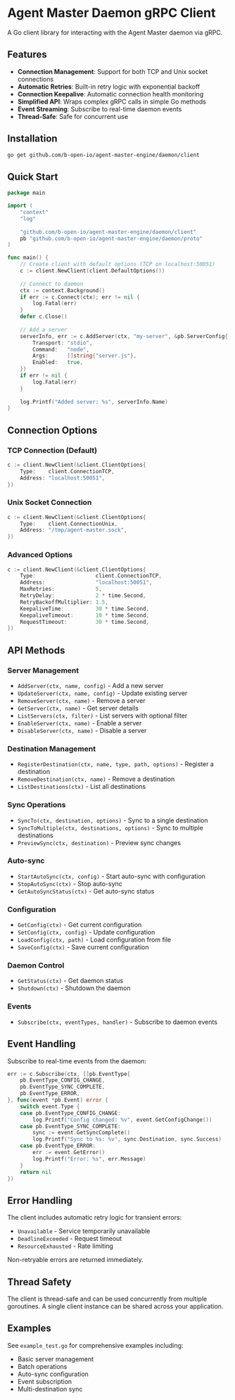 # Agent Master Daemon gRPC Client

A Go client library for interacting with the Agent Master daemon via gRPC.

## Features

- **Connection Management**: Support for both TCP and Unix socket connections
- **Automatic Retries**: Built-in retry logic with exponential backoff
- **Connection Keepalive**: Automatic connection health monitoring
- **Simplified API**: Wraps complex gRPC calls in simple Go methods
- **Event Streaming**: Subscribe to real-time daemon events
- **Thread-Safe**: Safe for concurrent use

## Installation

```bash
go get github.com/b-open-io/agent-master-engine/daemon/client
```

## Quick Start

```go
package main

import (
    "context"
    "log"
    
    "github.com/b-open-io/agent-master-engine/daemon/client"
    pb "github.com/b-open-io/agent-master-engine/daemon/proto"
)

func main() {
    // Create client with default options (TCP on localhost:50051)
    c := client.NewClient(client.DefaultOptions())
    
    // Connect to daemon
    ctx := context.Background()
    if err := c.Connect(ctx); err != nil {
        log.Fatal(err)
    }
    defer c.Close()
    
    // Add a server
    serverInfo, err := c.AddServer(ctx, "my-server", &pb.ServerConfig{
        Transport: "stdio",
        Command:   "node",
        Args:      []string{"server.js"},
        Enabled:   true,
    })
    if err != nil {
        log.Fatal(err)
    }
    
    log.Printf("Added server: %s", serverInfo.Name)
}
```

## Connection Options

### TCP Connection (Default)
```go
c := client.NewClient(&client.ClientOptions{
    Type:    client.ConnectionTCP,
    Address: "localhost:50051",
})
```

### Unix Socket Connection
```go
c := client.NewClient(&client.ClientOptions{
    Type:    client.ConnectionUnix,
    Address: "/tmp/agent-master.sock",
})
```

### Advanced Options
```go
c := client.NewClient(&client.ClientOptions{
    Type:                   client.ConnectionTCP,
    Address:                "localhost:50051",
    MaxRetries:             5,
    RetryDelay:             2 * time.Second,
    RetryBackoffMultiplier: 1.5,
    KeepaliveTime:          30 * time.Second,
    KeepaliveTimeout:       10 * time.Second,
    RequestTimeout:         30 * time.Second,
})
```

## API Methods

### Server Management
- `AddServer(ctx, name, config)` - Add a new server
- `UpdateServer(ctx, name, config)` - Update existing server
- `RemoveServer(ctx, name)` - Remove a server
- `GetServer(ctx, name)` - Get server details
- `ListServers(ctx, filter)` - List servers with optional filter
- `EnableServer(ctx, name)` - Enable a server
- `DisableServer(ctx, name)` - Disable a server

### Destination Management
- `RegisterDestination(ctx, name, type, path, options)` - Register a destination
- `RemoveDestination(ctx, name)` - Remove a destination
- `ListDestinations(ctx)` - List all destinations

### Sync Operations
- `SyncTo(ctx, destination, options)` - Sync to a single destination
- `SyncToMultiple(ctx, destinations, options)` - Sync to multiple destinations
- `PreviewSync(ctx, destination)` - Preview sync changes

### Auto-sync
- `StartAutoSync(ctx, config)` - Start auto-sync with configuration
- `StopAutoSync(ctx)` - Stop auto-sync
- `GetAutoSyncStatus(ctx)` - Get auto-sync status

### Configuration
- `GetConfig(ctx)` - Get current configuration
- `SetConfig(ctx, config)` - Update configuration
- `LoadConfig(ctx, path)` - Load configuration from file
- `SaveConfig(ctx)` - Save current configuration

### Daemon Control
- `GetStatus(ctx)` - Get daemon status
- `Shutdown(ctx)` - Shutdown the daemon

### Events
- `Subscribe(ctx, eventTypes, handler)` - Subscribe to daemon events

## Event Handling

Subscribe to real-time events from the daemon:

```go
err := c.Subscribe(ctx, []pb.EventType{
    pb.EventType_CONFIG_CHANGE,
    pb.EventType_SYNC_COMPLETE,
    pb.EventType_ERROR,
}, func(event *pb.Event) error {
    switch event.Type {
    case pb.EventType_CONFIG_CHANGE:
        log.Printf("Config changed: %v", event.GetConfigChange())
    case pb.EventType_SYNC_COMPLETE:
        sync := event.GetSyncComplete()
        log.Printf("Sync to %s: %v", sync.Destination, sync.Success)
    case pb.EventType_ERROR:
        err := event.GetError()
        log.Printf("Error: %s", err.Message)
    }
    return nil
})
```

## Error Handling

The client includes automatic retry logic for transient errors:
- `Unavailable` - Service temporarily unavailable
- `DeadlineExceeded` - Request timeout
- `ResourceExhausted` - Rate limiting

Non-retryable errors are returned immediately.

## Thread Safety

The client is thread-safe and can be used concurrently from multiple goroutines. A single client instance can be shared across your application.

## Examples

See `example_test.go` for comprehensive examples including:
- Basic server management
- Batch operations
- Auto-sync configuration
- Event subscription
- Multi-destination sync
